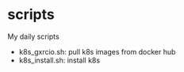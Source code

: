 # scripts
My daily scripts

* k8s_gxrcio.sh: pull k8s images from docker hub
* k8s_install.sh: install k8s
